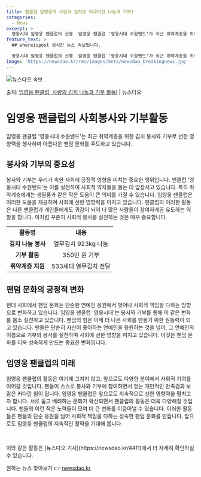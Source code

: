 ```yaml
---
title: 팬클럽 임영웅의 사랑과 김치로 이루어진 나눔과 기부!
categories:
  - News
excerpt: >
  영웅시대 임영웅 팬클럽의 선행  임영웅 팬클럽 '영웅시대 수원밴드'가 최근 취약계층을 위한 김치 봉사와 기부…
feature_text: >
  ## whereispost 실시간 뉴스 속보입니다.

  영웅시대 임영웅 팬클럽의 선행  임영웅 팬클럽 '영웅시대 수원밴드'가 최근 취약계층을 위한 김치 봉사와 기부…
image: 'https://newsdao.kr/res/images/meta/newsdao_breakingnews.jpg'
---
```


![뉴스다오 속보](https://newsdao.kr/res/images/meta/newsdao_breakingnews.jpg)

<p>출처: <a href="https://newsdao.kr/4411" rel="dofollow">임영웅 팬클럽, 사랑의 김치 나눔과 기부 활동!</a> | 뉴스다오</p>

<h1>임영웅 팬클럽의 사회봉사와 기부활동</h1>

임영웅 팬클럽 '영웅시대 수원밴드'는 최근 취약계층을 위한 김치 봉사와 기부로 선한 영향력을 행사하며 아름다운 팬덤 문화를 주도하고 있습니다.

<h2 data-ke-size="size26">봉사와 기부의 중요성</h2>

<p data-ke-size="size16">봉사와 기부는 우리가 속한 사회에 긍정적 영향을 미치는 중요한 행위입니다. 팬클럽 '영웅시대 수원밴드'는 이를 실천하여 사회적 약자들을 돕는 데 앞장서고 있습니다. 특히 취약계층에게는 생필품과 같은 작은 도움이 큰 의미를 가질 수 있습니다. 임영웅 팬클럽은 이러한 도움을 제공하며 사회에 선한 영향력을 미치고 있습니다. 팬클럽의 이러한 활동은 다른 팬클럽과 개인들에게도 귀감이 되어 더 많은 사람들이 참여하게끔 유도하는 역할을 합니다. 이처럼 꾸준히 사회적 봉사를 실천하는 것은 매우 중요합니다.</p>

<table>
	<tr>
		<td style="text-align: center; height: 17px;"><b>활동명</b></td>
		<td style="text-align: center; height: 17px;"><b>내용</b></td>
	</tr>
	<tr>
		<td style="text-align: center; height: 17px;"><b>김치 나눔 봉사</b></td>
		<td style="text-align: center; height: 17px;">열무김치 923kg 나눔</td>
	</tr>
	<tr>
		<td style="text-align: center; height: 17px;"><b>기부 활동</b></td>
		<td style="text-align: center; height: 17px;">350만 원 기부</td>
	</tr>
	<tr>
		<td style="text-align: center; height: 17px;"><b>취약계층 지원</b></td>
		<td style="text-align: center; height: 17px;">533세대 열무김치 전달</td>
	</tr>
</table>

<h2 data-ke-size="size26">팬덤 문화의 긍정적 변화</h2>

<p data-ke-size="size16">현대 사회에서 팬덤 문화는 단순한 연예인 응원에서 벗어나 사회적 책임을 다하는 방향으로 변화하고 있습니다. 임영웅 팬클럽 '영웅시대'는 봉사와 기부를 통해 이 같은 변화를 몸소 실천하고 있습니다. 팬덤의 힘은 이제 더 나은 사회를 만들기 위한 원동력이 되고 있습니다. 팬들은 단순히 자신이 좋아하는 연예인을 응원하는 것을 넘어, 그 연예인의 이름으로 기부와 봉사를 실천하며 사회에 선한 영향을 미치고 있습니다. 이것은 팬덤 문화를 더욱 성숙하게 만드는 중요한 변화입니다.</p>

<h2 data-ke-size="size26">임영웅 팬클럽의 미래</h2>

<p data-ke-size="size16">임영웅 팬클럽의 활동은 여기에 그치지 않고, 앞으로도 다양한 분야에서 사회적 기여를 이어갈 것입니다. 팬들이 스스로 봉사와 기부에 참여하면서 얻는 개인적인 만족감과 보람은 커다란 힘이 됩니다. 임영웅 팬클럽은 앞으로도 지속적으로 선한 영향력을 펼치고자 합니다. 서로 돕고 배려하는 문화가 확산되면서 팬클럽의 활동은 더욱 다양해질 것입니다. 팬들의 이런 작은 노력들이 모여 더 큰 변화를 이끌어낼 수 있습니다. 이러한 활동들은 팬들의 단순 응원을 넘어 사회적 책임을 다하는 성숙한 팬덤 문화를 만듭니다. 앞으로도 임영웅 팬클럽의 지속적인 활약을 기대해 봅니다.</p>

<p data-ke-size="size16">&nbsp;</p>

<p data-ke-size="size16">이와 같은 활동은 [뉴스다오 기사](https://newsdao.kr/4411)에서 더 자세히 확인하실 수 있습니다.</p>
 

원하는 뉴스 찾아보기 👉 <a href="https://newsdao.kr" rel="dofollow">newsdao.kr</a>


